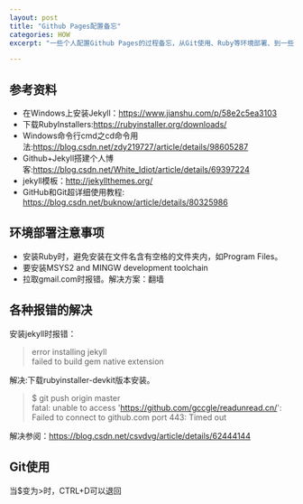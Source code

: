 ```yaml
---
layout: post
title: "Github Pages配置备忘"
categories: HOW
excerpt: "一些个人配置Github Pages的过程备忘，从Git使用、Ruby等环境部署、到一些不可避免的报错，甚至是Markdown等语言基础等，都无比陌生。是以将一些参考信息加以汇聚整理。"

---
```



## 参考资料
- 在Windows上安装Jekyll：<https://www.jianshu.com/p/58e2c5ea3103>
- 下载RubyInstallers:<https://rubyinstaller.org/downloads/>
- Windows命令行cmd之cd命令用法:<https://blog.csdn.net/zdy219727/article/details/98605287>
- Github+Jekyll搭建个人博客:<https://blog.csdn.net/White_Idiot/article/details/69397224>
- jekyll模板：<http://jekyllthemes.org/>
- GitHub和Git超详细使用教程: <https://blog.csdn.net/buknow/article/details/80325986>


## 环境部署注意事项
- 安装Ruby时，避免安装在文件名含有空格的文件夹内，如Program Files。  
- 要安装MSYS2 and MINGW development toolchain  
- 拉取gmail.com时报错。解决方案：翻墙  


## 各种报错的解决
安装jekyll时报错：
> error installing jekyll  
> failed to build gem native extension  

解决:下载rubyinstaller-devkit版本安装。

> $ git push origin master  
> fatal: unable to access 'https://github.com/gccgle/readunread.cn/': Failed to connect to github.com port 443: Timed out

解决参阅：<https://blog.csdn.net/csvdvg/article/details/62444144>

## Git使用
当$变为>时，CTRL+D可以退回



